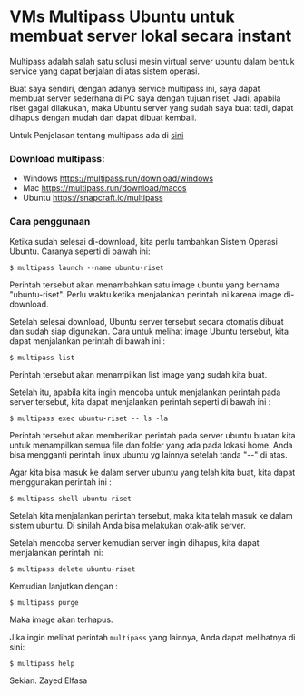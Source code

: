 # VMs Multipass Ubuntu untuk membuat server lokal secara instant

Multipass adalah salah satu solusi mesin virtual server ubuntu dalam bentuk service yang dapat berjalan di atas sistem operasi. 

Buat saya sendiri, dengan adanya service multipass ini, saya dapat membuat server sederhana di PC saya dengan tujuan riset. Jadi, apabila riset gagal dilakukan, maka Ubuntu server yang sudah saya buat tadi, dapat dihapus dengan mudah dan dapat dibuat kembali.

Untuk Penjelasan tentang multipass ada di [sini](https://multipass.run/)

### Download multipass: 
- Windows https://multipass.run/download/windows
- Mac https://multipass.run/download/macos
- Ubuntu https://snapcraft.io/multipass

### Cara penggunaan
Ketika sudah selesai di-download, kita perlu tambahkan Sistem Operasi Ubuntu. Caranya seperti di bawah ini:

```
$ multipass launch --name ubuntu-riset
```

Perintah tersebut akan menambahkan satu image ubuntu yang bernama "ubuntu-riset". Perlu waktu ketika menjalankan perintah ini karena image di-download.

Setelah selesai download, Ubuntu server tersebut secara otomatis dibuat dan sudah siap digunakan. Cara untuk melihat image Ubuntu tersebut, kita dapat menjalankan perintah di bawah ini : 

```
$ multipass list
```

Perintah tersebut akan menampilkan list image yang sudah kita buat. 

Setelah itu, apabila kita ingin mencoba untuk menjalankan perintah pada server tersebut, kita dapat menjalankan perintah seperti di bawah ini : 


```
$ multipass exec ubuntu-riset -- ls -la
```

Perintah tersebut akan memberikan perintah pada server ubuntu buatan kita untuk menampilkan semua file dan folder yang ada pada lokasi home. Anda bisa mengganti perintah linux ubuntu yg lainnya setelah tanda "--" di atas.

Agar kita bisa masuk ke dalam server ubuntu yang telah kita buat, kita dapat menggunakan perintah ini :

```
$ multipass shell ubuntu-riset 
```

Setelah kita menjalankan perintah tersebut, maka kita telah masuk ke dalam sistem ubuntu. Di sinilah Anda bisa melakukan otak-atik server. 

Setelah mencoba server kemudian server ingin dihapus, kita dapat menjalankan perintah ini: 

```
$ multipass delete ubuntu-riset
```

Kemudian lanjutkan dengan : 


```
$ multipass purge
```

Maka image akan terhapus.

Jika ingin melihat perintah `multipass` yang lainnya, Anda dapat melihatnya di sini: 

```
$ multipass help
```

Sekian. Zayed Elfasa